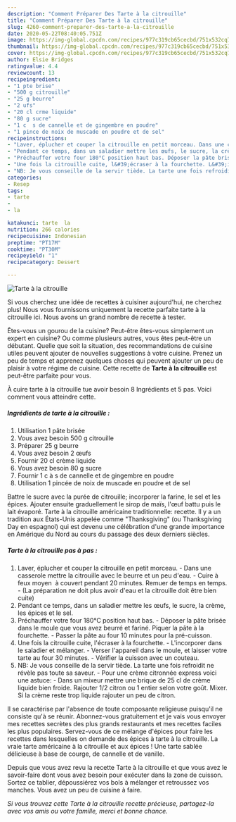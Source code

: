 ```yaml
---
description: "Comment Préparer Des Tarte à la citrouille"
title: "Comment Préparer Des Tarte à la citrouille"
slug: 4260-comment-preparer-des-tarte-a-la-citrouille
date: 2020-05-22T08:40:05.751Z
image: https://img-global.cpcdn.com/recipes/977c319cb65cecbd/751x532cq70/tarte-a-la-citrouille-photo-principale-de-la-recette.jpg
thumbnail: https://img-global.cpcdn.com/recipes/977c319cb65cecbd/751x532cq70/tarte-a-la-citrouille-photo-principale-de-la-recette.jpg
cover: https://img-global.cpcdn.com/recipes/977c319cb65cecbd/751x532cq70/tarte-a-la-citrouille-photo-principale-de-la-recette.jpg
author: Elsie Bridges
ratingvalue: 4.4
reviewcount: 13
recipeingredient:
- "1 pte brise"
- "500 g citrouille"
- "25 g beurre"
- "2 ufs"
- "20 cl crme liquide"
- "80 g sucre"
- "1 c  s de cannelle et de gingembre en poudre"
- "1 pince de noix de muscade en poudre et de sel"
recipeinstructions:
- "Laver, éplucher et couper la citrouille en petit morceau. Dans une casserole mettre la citrouille avec le beurre et un peu d&#39;eau. Cuire à feux moyen  à couvert pendant 20 minutes. Remuer de temps en temps. (La préparation ne doit plus avoir d&#39;eau et la citrouille doit être bien cuite)"
- "Pendant ce temps, dans un saladier mettre les œufs, le sucre, la crème, les épices et le sel."
- "Préchauffer votre four 180°C position haut bas. Déposer la pâte brisée dans le moule que vous avez beurré et fariné. Piquer la pâte à la fourchette. Passer la pâte au four 10 minutes pour la pré-cuisson."
- "Une fois la citrouille cuite, l&#39;écraser à la fourchette. L&#39;incorporer dans le saladier et mélanger. Verser l&#39;appareil dans le moule, et laisser votre tarte au four 30 minutes. Vérifier la cuisson avec un couteau."
- "NB: Je vous conseille de la servir tiède. La tarte une fois refroidit ne révèle pas toute sa saveur. Pour une crème citronnée express voici une astuce: Dans un mixeur mettre une brique de 25 cl de crème liquide bien froide. Rajouter 1/2 citron ou 1 entier selon votre goût. Mixer. Si la crème reste trop liquide rajouter un peu de citron."
categories:
- Resep
tags:
- tarte
- 
- la

katakunci: tarte  la 
nutrition: 266 calories
recipecuisine: Indonesian
preptime: "PT17M"
cooktime: "PT30M"
recipeyield: "1"
recipecategory: Dessert

---
```



![Tarte à la citrouille](https://img-global.cpcdn.com/recipes/977c319cb65cecbd/751x532cq70/tarte-a-la-citrouille-photo-principale-de-la-recette.jpg)

Si vous cherchez une idée de recettes à cuisiner aujourd'hui, ne cherchez plus! Nous vous fournissons uniquement la recette parfaite tarte à la citrouille ici. Nous avons un grand nombre de recette à tester.

Êtes-vous un gourou de la cuisine? Peut-être êtes-vous simplement un expert en cuisine? Ou comme plusieurs autres, vous êtes peut-être un débutant. Quelle que soit la situation, des recommandations de cuisine utiles peuvent ajouter de nouvelles suggestions à votre cuisine. Prenez un peu de temps et apprenez quelques choses qui peuvent ajouter un peu de plaisir à votre régime de cuisine. Cette recette de <strong> Tarte à la citrouille </strong> est peut-être parfaite pour vous.

<!--inarticleads1-->

À cuire tarte à la citrouille tue avoir besoin 8 Ingrédients et 5 pas. Voici comment vous atteindre cette.

##### Ingrédients de tarte à la citrouille :

1. Utilisation 1 pâte brisée
1. Vous avez besoin 500 g citrouille
1. Préparer 25 g beurre
1. Vous avez besoin 2 œufs
1. Fournir 20 cl crème liquide
1. Vous avez besoin 80 g sucre
1. Fournir 1 c à s de cannelle et de gingembre en poudre
1. Utilisation 1 pincée de noix de muscade en poudre et de sel


Battre le sucre avec la purée de citrouille; incorporer la farine, le sel et les épices. Ajouter ensuite graduellement le sirop de maïs, l&#39;œuf battu puis le lait évaporé. Tarte à la citrouille américaine traditionnelle: recette. Il y a un tradition aux États-Unis appelée comme &#34;Thanksgiving&#34; (ou Thanksgiving Day en espagnol) qui est devenu une célébration d&#39;une grande importance en Amérique du Nord au cours du passage des deux derniers siècles. 

<!--inarticleads2-->

##### Tarte à la citrouille pas à pas :

1. Laver, éplucher et couper la citrouille en petit morceau. - Dans une casserole mettre la citrouille avec le beurre et un peu d&#39;eau. - Cuire à feux moyen  à couvert pendant 20 minutes. Remuer de temps en temps. - (La préparation ne doit plus avoir d&#39;eau et la citrouille doit être bien cuite)
1. Pendant ce temps, dans un saladier mettre les œufs, le sucre, la crème, les épices et le sel.
1. Préchauffer votre four 180°C position haut bas. - Déposer la pâte brisée dans le moule que vous avez beurré et fariné. Piquer la pâte à la fourchette. - Passer la pâte au four 10 minutes pour la pré-cuisson.
1. Une fois la citrouille cuite, l&#39;écraser à la fourchette. - L&#39;incorporer dans le saladier et mélanger. - Verser l&#39;appareil dans le moule, et laisser votre tarte au four 30 minutes. - Vérifier la cuisson avec un couteau.
1. NB: Je vous conseille de la servir tiède. La tarte une fois refroidit ne révèle pas toute sa saveur. - Pour une crème citronnée express voici une astuce: - Dans un mixeur mettre une brique de 25 cl de crème liquide bien froide. Rajouter 1/2 citron ou 1 entier selon votre goût. Mixer. Si la crème reste trop liquide rajouter un peu de citron.


Il se caractérise par l&#39;absence de toute composante religieuse puisqu&#39;il ne consiste qu&#39;à se réunir. Abonnez-vous gratuitement et je vais vous envoyer mes recettes secrètes des plus grands restaurants et mes recettes faciles les plus populaires. Servez-vous de ce mélange d&#39;épices pour faire les recettes dans lesquelles on demande des épices à tarte à la citrouille. La vraie tarte américaine à la citrouille et aux épices ! Une tarte sablée délicieuse à base de courge, de cannelle et de vanille. 

<!--inarticleads1-->

<p>
Depuis que vous avez revu la recette Tarte à la citrouille et que vous avez le savoir-faire dont vous avez besoin pour exécuter dans la zone de cuisson. Sortez ce tablier, dépoussiérez vos bols à mélanger et retroussez vos manches. Vous avez un peu de cuisine à faire.
</p>

<p>
<i>Si vous trouvez cette Tarte à la citrouille recette précieuse, partagez-la avec vos amis ou votre famille, merci et bonne chance.</i>
</p>
